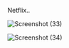 Netflix.. 
 
![Screenshot (33)](https://github.com/DDK2805/Web-Development-Projects/assets/99110323/f9a5097c-7fd8-46d2-af32-6efea2a66708)

![Screenshot (34)](https://github.com/DDK2805/Web-Development-Projects/assets/99110323/c5010d93-d387-45f3-a952-0ebbe546fdb5)

